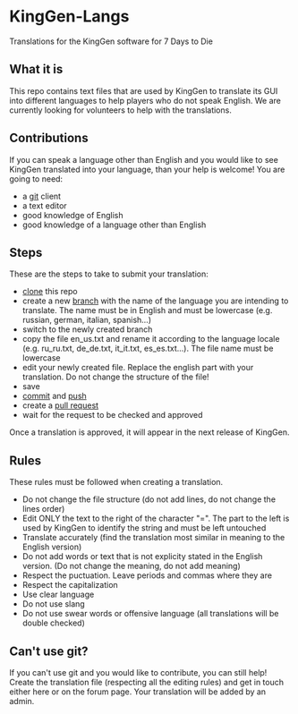 # KingGen-Langs
Translations for the KingGen software for 7 Days to Die

## What it is
This repo contains text files that are used by KingGen to translate its GUI into different languages to help players who do not speak English. We are currently looking for volunteers to help with the translations.

## Contributions
If you can speak a language other than English and you would like to see KingGen translated into your language, than your help is welcome!
You are going to need:
* a [git](https://git-scm.com/) client
* a text editor
* good knowledge of English
* good knowledge of a language other than English

## Steps
These are the steps to take to submit your translation:
* [clone](https://docs.github.com/en/github/creating-cloning-and-archiving-repositories/cloning-a-repository-from-github/cloning-a-repository) this repo
* create a new [branch](https://docs.github.com/en/desktop/contributing-and-collaborating-using-github-desktop/making-changes-in-a-branch/managing-branches) with the name of the language you are intending to translate. The name must be in English and must be lowercase (e.g. russian, german, italian, spanish...)
* switch to the newly created branch
* copy the file en_us.txt and rename it according to the language locale (e.g. ru_ru.txt, de_de.txt, it_it.txt, es_es.txt...). The file name must be lowercase
* edit your newly created file. Replace the english part with your translation. Do not change the structure of the file!
* save
* [commit](https://github.com/git-guides/git-commit) and [push](https://github.com/git-guides/git-push)
* create a [pull request](https://docs.github.com/en/github/collaborating-with-pull-requests/proposing-changes-to-your-work-with-pull-requests/about-pull-requests)
* wait for the request to be checked and approved

Once a translation is approved, it will appear in the next release of KingGen.

## Rules
These rules must be followed when creating a translation.
* Do not change the file structure (do not add lines, do not change the lines order)
* Edit ONLY the text to the right of the character "=". The part to the left is used by KingGen to identify the string and must be left untouched
* Translate accurately (find the translation most similar in meaning to the English version)
* Do not add words or text that is not explicity stated in the English version. (Do not change the meaning, do not add meaning)
* Respect the puctuation. Leave periods and commas where they are
* Respect the capitalization
* Use clear language
* Do not use slang
* Do not use swear words or offensive language (all translations will be double checked)

## Can't use git?
If you can't use git and you would like to contribute, you can still help! Create the translation file (respecting all the editing rules) and get in touch either here or on the forum page. Your translation will be added by an admin.
